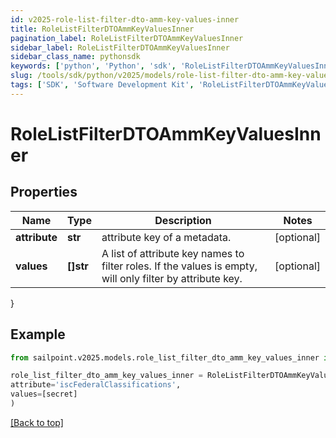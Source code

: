 ```yaml
---
id: v2025-role-list-filter-dto-amm-key-values-inner
title: RoleListFilterDTOAmmKeyValuesInner
pagination_label: RoleListFilterDTOAmmKeyValuesInner
sidebar_label: RoleListFilterDTOAmmKeyValuesInner
sidebar_class_name: pythonsdk
keywords: ['python', 'Python', 'sdk', 'RoleListFilterDTOAmmKeyValuesInner', 'V2025RoleListFilterDTOAmmKeyValuesInner'] 
slug: /tools/sdk/python/v2025/models/role-list-filter-dto-amm-key-values-inner
tags: ['SDK', 'Software Development Kit', 'RoleListFilterDTOAmmKeyValuesInner', 'V2025RoleListFilterDTOAmmKeyValuesInner']
---
```


# RoleListFilterDTOAmmKeyValuesInner


## Properties

Name | Type | Description | Notes
------------ | ------------- | ------------- | -------------
**attribute** | **str** | attribute key of a metadata. | [optional] 
**values** | **[]str** | A list of attribute key names to filter roles. If the values is empty, will only filter by attribute key. | [optional] 
}

## Example

```python
from sailpoint.v2025.models.role_list_filter_dto_amm_key_values_inner import RoleListFilterDTOAmmKeyValuesInner

role_list_filter_dto_amm_key_values_inner = RoleListFilterDTOAmmKeyValuesInner(
attribute='iscFederalClassifications',
values=[secret]
)

```
[[Back to top]](#) 

